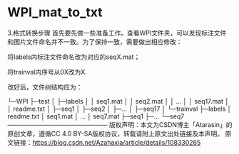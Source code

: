 # WPI_mat_to_txt
3.格式转换步骤
首先要先做一些准备工作。查看WPI文件夹，可以发现标注文件和图片文件命名并不一致。为了保持一致，需要做出相应修改：

将labels内标注文件命名改为对应的seqX.mat；

将trainval内序号从0X改为X.

改好后，文件树结构应为：

└─WPI
├─test
│ ├─labels
│ │ seq1.mat
│ │ seq2.mat
│ │ …
│ │ seq17.mat
│ │ readme.txt
│ ├─seq1
│ ├─seq2
│ ├─…
│ ├─seq17
│
└─trainval
├─labels
│ readme.txt
│ seq1.mat
│ …
│ seq7.mat
├─seq1
├─…
└─seq7
————————————————
版权声明：本文为CSDN博主「Atarasin」的原创文章，遵循CC 4.0 BY-SA版权协议，转载请附上原文出处链接及本声明。
原文链接：https://blog.csdn.net/Azahaxia/article/details/108330265
